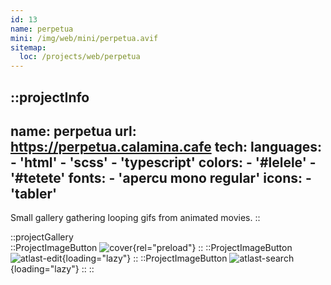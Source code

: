 ```yaml
---
id: 13
name: perpetua
mini: /img/web/mini/perpetua.avif
sitemap:
  loc: /projects/web/perpetua
---
```


::projectInfo
---
name: perpetua
url: https://perpetua.calamina.cafe
tech:
    languages:
      - 'html'
      - 'scss'
      - 'typescript'
    colors:
      - '#lelele'
      - '#tetete'
    fonts:
      - 'apercu mono regular'
    icons:
      - 'tabler'
---
Small gallery gathering looping gifs from animated movies.
::

::projectGallery  
  ::ProjectImageButton
    ![cover](/img/web/perpetua.avif){rel="preload"}
  ::
  ::ProjectImageButton
    ![atlast-edit](/img/web/perpetua/perpetua-active.avif){loading="lazy"}
  ::
  ::ProjectImageButton
    ![atlast-search](/img/web/perpetua/perpetua-active-alt.avif){loading="lazy"}
  :: 
::

<!-- ::projectFeatures
:: -->